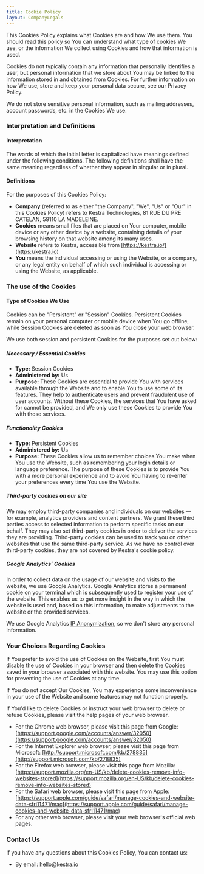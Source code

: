 ```yaml
---
title: Cookie Policy
layout: CompanyLegals
---
```


This Cookies Policy explains what Cookies are and how We use them. You should read this policy so You can understand what type of cookies We use, or the information We collect using Cookies and how that information is used.

Cookies do not typically contain any information that personally identifies a user, but personal information that we store about You may be linked to the information stored in and obtained from Cookies. For further information on how We use, store and keep your personal data secure, see our Privacy Policy.

We do not store sensitive personal information, such as mailing addresses, account passwords, etc. in the Cookies We use.

### Interpretation and Definitions

#### Interpretation

The words of which the initial letter is capitalized have meanings defined under the following conditions. The following definitions shall have the same meaning regardless of whether they appear in singular or in plural.

#### Definitions
For the purposes of this Cookies Policy:

- **Company** (referred to as either "the Company", "We", "Us" or "Our" in this Cookies Policy) refers to Kestra Technologies, 81 RUE DU PRE CATELAN, 59110 LA MADELEINE.
- **Cookies** means small files that are placed on Your computer, mobile device or any other device by a website, containing details of your browsing history on that website among its many uses.
- **Website** refers to Kestra, accessible from [https://kestra.io/](https://kestra.io)
- **You** means the individual accessing or using the Website, or a company, or any legal entity on behalf of which such individual is accessing or using the Website, as applicable.

### The use of the Cookies
#### Type of Cookies We Use

Cookies can be "Persistent" or "Session" Cookies. Persistent Cookies remain on your personal computer or mobile device when You go offline, while Session Cookies are deleted as soon as You close your web browser.

We use both session and persistent Cookies for the purposes set out below:


##### Necessary / Essential Cookies

- **Type:** Session Cookies
- **Administered by:** Us
- **Purpose:** These Cookies are essential to provide You with services available through the Website and to enable You to use some of its features. They help to authenticate users and prevent fraudulent use of user accounts. Without these Cookies, the services that You have asked for cannot be provided, and We only use these Cookies to provide You with those services.


##### Functionality Cookies

- **Type:** Persistent Cookies
- **Administered by:** Us
- **Purpose:** These Cookies allow us to remember choices You make when You use the Website, such as remembering your login details or language preference. The purpose of these Cookies is to provide You with a more personal experience and to avoid You having to re-enter your preferences every time You use the Website.

##### Third-party cookies on our site
We may employ third-party companies and individuals on our websites — for example, analytics providers and content partners. We grant these third parties access to selected information to perform specific tasks on our behalf. They may also set third-party cookies in order to deliver the services they are providing. Third-party cookies can be used to track you on other websites that use the same third-party service. As we have no control over third-party cookies, they are not covered by Kestra's cookie policy.

##### Google Analytics’ Cookies

In order to collect data on the usage of our website and visits to the website, we use Google Analytics. Google Analytics stores a permanent cookie on your terminal which is subsequently used to register your use of the website. This enables us to get more insight in the way in which the website is used and, based on this information, to make adjustments to the website or the provided services.

We use Google Analytics [IP Anonymization](https://support.google.com/analytics/answer/2763052?hl=en), so we don't store any personal information.

### Your Choices Regarding Cookies

If You prefer to avoid the use of Cookies on the Website, first You must disable the use of Cookies in your browser and then delete the Cookies saved in your browser associated with this website. You may use this option for preventing the use of Cookies at any time.

If You do not accept Our Cookies, You may experience some inconvenience in your use of the Website and some features may not function properly.


If You'd like to delete Cookies or instruct your web browser to delete or refuse Cookies, please visit the help pages of your web browser.

- For the Chrome web browser, please visit this page from Google: [https://support.google.com/accounts/answer/32050](https://support.google.com/accounts/answer/32050)
- For the Internet Explorer web browser, please visit this page from Microsoft: [http://support.microsoft.com/kb/278835](http://support.microsoft.com/kb/278835)
- For the Firefox web browser, please visit this page from Mozilla: [https://support.mozilla.org/en-US/kb/delete-cookies-remove-info-websites-stored](https://support.mozilla.org/en-US/kb/delete-cookies-remove-info-websites-stored)
- For the Safari web browser, please visit this page from Apple: [https://support.apple.com/guide/safari/manage-cookies-and-website-data-sfri11471/mac](https://support.apple.com/guide/safari/manage-cookies-and-website-data-sfri11471/mac)
- For any other web browser, please visit your web browser's official web pages.


### Contact Us
If you have any questions about this Cookies Policy, You can contact us:
- By email: [hello@kestra.io](mailto:hello@kestra.io)
